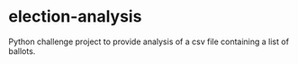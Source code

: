 # election-analysis
Python challenge project to provide analysis of a csv file containing a list of ballots.
